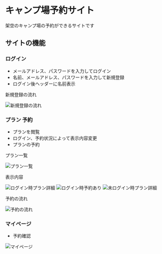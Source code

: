 # キャンプ場予約サイト
架空のキャンプ場の予約ができるサイトです

## サイトの機能

### ログイン
- メールアドレス、パスワードを入力してログイン
- 名前、メールアドレス、パスワードを入力して新規登録
- ログイン後ヘッダーに名前表示

新規登録の流れ

![新規登録の流れ](https://github.com/mikuN-m/camp/assets/120076733/8df011b4-5137-401d-beb4-007317b3d7bb)


### プラン 予約
- プランを閲覧
- ログイン、予約状況によって表示内容変更
- プランの予約

プラン一覧

![プラン一覧](https://github.com/mikuN-m/camp/assets/120076733/c770d6b4-9a9a-4c7b-a857-e16b81c7fa05)


表示内容

![ログイン時プラン詳細](https://github.com/mikuN-m/camp/assets/120076733/cbf6c27f-1eb8-4135-a2ca-91b77c37fad7)
![ログイン時予約あり](https://github.com/mikuN-m/camp/assets/120076733/6bce85a3-d8ca-4396-a955-6cef98bfa369)
![未ログイン時プラン詳細](https://github.com/mikuN-m/camp/assets/120076733/baadb33d-8761-47bb-9681-eb45dc8c6e47)


予約の流れ

![予約の流れ](https://github.com/mikuN-m/camp/assets/120076733/3a63845f-0efd-40ab-b0ba-6942dc8f34e8)


### マイページ
- 予約確認

![マイページ](https://github.com/mikuN-m/camp/assets/120076733/6f4da87d-87e9-4681-b8e9-382b08b4625d)